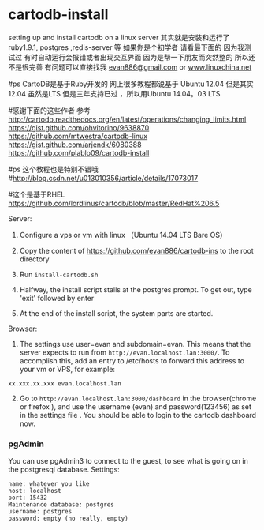 # cartodb-install
setting up and install  cartodb on a linux server
其实就是安装和运行了 ruby1.9.1, postgres ,redis-server 等 
如果你是个初学者 请看最下面的 因为我测试过 有时自动运行会报错或者出现交互界面 因为是帮一下朋友而突然整的 所以还不是很完善 有问题可以直接找我 evan886@gmail.com or www.linuxchina.net


#ps CartoDB是基于Ruby开发的 网上很多教程都说基于 Ubuntu 12.04  但是其实12.04 虽然是LTS 但是三年支持已过 ，所以用Ubuntu 14.04。03  LTS

#感谢下面的这些作者
参考
http://cartodb.readthedocs.org/en/latest/operations/changing_limits.html
https://gist.github.com/ohvitorino/9638870
https://github.com/mtwestra/cartodb-linux
https://gist.github.com/arjendk/6080388
https://github.com/plablo09/cartodb-install

#ps 这个教程也是特别不错哦 
#http://blog.csdn.net/u013010356/article/details/17073017


#这个是基于RHEL
https://github.com/lordlinus/cartodb/blob/master/RedHat%206.5

Server:

1. Configure a vps or vm  with linux （Ubuntu 14.04  LTS Bare OS）

2. Copy the content of https://github.com/evan886/cartodb-ins to the root directory

3. Run `install-cartodb.sh`

4. Halfway, the install script stalls at the postgres prompt. To get out, type 'exit' followed by enter

5. At the end of the install script, the system parts are started.

Browser:

1. The settings use user=evan and subdomain=evan. This means that the server expects to run from `http://evan.localhost.lan:3000/`. To accomplish this, add an entry to /etc/hosts to forward this address to your vm or VPS, for example: 

`xx.xxx.xx.xxx evan.localhost.lan`

2. Go to `http://evan.localhost.lan:3000/dashboard` in the browser(chrome or firefox ), and use the username (evan) and password(123456) as set in the settings file . You should be able to login to the cartodb dashboard now.

### pgAdmin
You can use pgAdmin3 to connect to the guest, to see what is going on in the postgresql database. Settings:
```
name: whatever you like
host: localhost
port: 15432
Maintenance database: postgres
username: postgres
password: empty (no really, empty)







